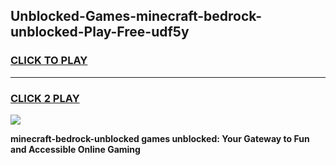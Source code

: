 
## Unblocked-Games-minecraft-bedrock-unblocked-Play-Free-udf5y
<h3>
<a href="https://premium76.site?title=minecraft-bedrock-unblocked&ref=18A1">CLICK TO PLAY</a></h3>
<hr>

<h3>
<a href="https://premium76.site?title=minecraft-bedrock-unblocked&ref=18A1">CLICK 2 PLAY</a>
  
</h3>

<a href="https://premium76.site?title=minecraft-bedrock-unblocked&ref=18A1"><img src="https://clearcache.store/games.png"></a>


**minecraft-bedrock-unblocked games unblocked: Your Gateway to Fun and Accessible Online Gaming**
